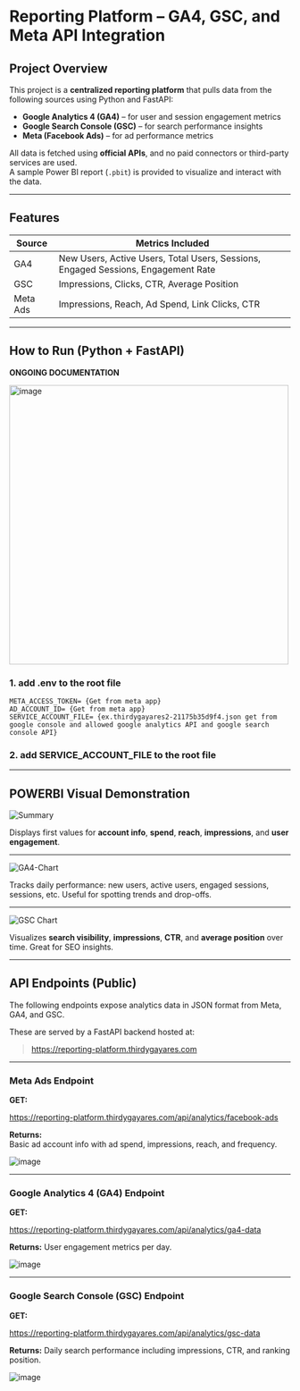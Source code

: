 # Reporting Platform – GA4, GSC, and Meta API Integration

##  Project Overview

This project is a **centralized reporting platform** that pulls data from the following sources using Python and FastAPI:

- **Google Analytics 4 (GA4)** – for user and session engagement metrics
- **Google Search Console (GSC)** – for search performance insights
- **Meta (Facebook Ads)** – for ad performance metrics

All data is fetched using **official APIs**, and no paid connectors or third-party services are used.  
A sample Power BI report (`.pbit`) is provided to visualize and interact with the data.

---

## Features

| Source      | Metrics Included                                                             |
|-------------|--------------------------------------------------------------------------------|
| GA4         | New Users, Active Users, Total Users, Sessions, Engaged Sessions, Engagement Rate |
| GSC         | Impressions, Clicks, CTR, Average Position                                    |
| Meta Ads    | Impressions, Reach, Ad Spend, Link Clicks, CTR                                |

---

## How to Run (Python + FastAPI)

**ONGOING DOCUMENTATION**  

<img width="500" height="500" alt="image" src="https://github.com/user-attachments/assets/8e917857-3c51-4aae-841b-10c8f5cb7d04" />

### 1. add .env to the root file 
```
META_ACCESS_TOKEN= {Get from meta app}
AD_ACCOUNT_ID= {Get from meta app}
SERVICE_ACCOUNT_FILE= {ex.thirdygayares2-21175b35d9f4.json get from google console and allowed google analytics API and google search console API} 
```
### 2. add SERVICE_ACCOUNT_FILE to the root file 

---




## POWERBI Visual Demonstration

![Summary](https://github.com/user-attachments/assets/90ac6ef4-3750-4fa4-8cb5-5c465fd9bc36)

Displays first values for **account info**, **spend**, **reach**, **impressions**, and **user engagement**.

---

![GA4-Chart](https://github.com/user-attachments/assets/77caba81-2510-49c3-9045-1a17a0f9d9d6)

Tracks daily performance: new users, active users, engaged sessions, sessions, etc. Useful for spotting trends and drop-offs.

---

![GSC Chart](https://github.com/user-attachments/assets/9cf8836b-e8c4-48c6-b256-ca60085fd5ca)

Visualizes **search visibility**, **impressions**, **CTR**, and **average position** over time. Great for SEO insights.

---



## API Endpoints (Public)

The following endpoints expose analytics data in JSON format from Meta, GA4, and GSC.

These are served by a FastAPI backend hosted at:

> https://reporting-platform.thirdygayares.com

---

### Meta Ads Endpoint

**GET:**  

https://reporting-platform.thirdygayares.com/api/analytics/facebook-ads


**Returns:**  
Basic ad account info with ad spend, impressions, reach, and frequency.

![image](https://github.com/user-attachments/assets/7bb5ac18-7c13-46f5-9cce-02d1c4c6af33)

---

### Google Analytics 4 (GA4) Endpoint

**GET:**

https://reporting-platform.thirdygayares.com/api/analytics/ga4-data


**Returns:**
User engagement metrics per day.

![image](https://github.com/user-attachments/assets/bf329fe6-589e-4a56-9092-c092a2bd3faa)

---

###  Google Search Console (GSC) Endpoint

**GET:**


https://reporting-platform.thirdygayares.com/api/analytics/gsc-data


**Returns:**
Daily search performance including impressions, CTR, and ranking position.

![image](https://github.com/user-attachments/assets/e39d09b1-ca81-4265-89f0-334cefff11c0)




